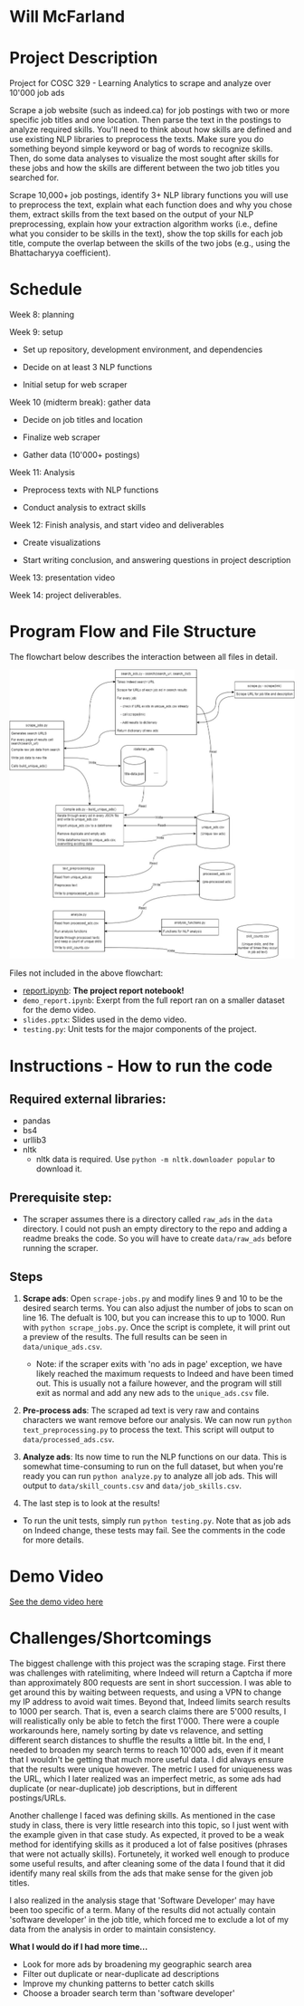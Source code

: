 # Will McFarland

# Project Description

Project for COSC 329 - Learning Analytics to scrape and analyze over 10'000 job ads

Scrape a job website (such as indeed.ca) for job postings with two or more specific job titles and one location. Then parse the text in the postings to analyze required skills. You'll need to think about how skills are defined and use existing NLP libraries to preprocess the texts. Make sure you do something beyond simple keyword or bag of words to recognize skills. Then, do some data analyses to visualize the most sought after skills for these jobs and how the skills are different between the two job titles you searched for.

Scrape 10,000+ job postings, identify 3+ NLP library functions you will use to preprocess the text, explain what each function does and why you chose them, extract skills from the text based on the output of your NLP preprocessing, explain how your extraction algorithm works (i.e., define what you consider to be skills in the text), show the top skills for each job title, compute the overlap between the skills of the two jobs (e.g., using the Bhattacharyya coefficient).

# Schedule

Week 8: planning

Week 9: setup

- Set up repository, development environment, and dependencies

- Decide on at least 3 NLP functions

- Initial setup for web scraper

Week 10 (midterm break): gather data

- Decide on job titles and location

- Finalize web scraper

- Gather data (10'000+ postings)

Week 11: Analysis

- Preprocess texts with NLP functions

- Conduct analysis to extract skills

Week 12: Finish analysis, and start video and deliverables

- Create visualizations

- Start writing conclusion, and answering questions in project description

Week 13: presentation video

Week 14: project deliverables.

# Program Flow and File Structure

The flowchart below describes the interaction between all files in detail.

![Flowchart](assets/flowchart.jpg)

Files not included in the above flowchart:
 - [report.ipynb](report.ipynb): **The project report notebook!**
 - `demo_report.ipynb`: Exerpt from the full report ran on a smaller dataset for the demo video.
 - `slides.pptx`: Slides used in the demo video.
 - `testing.py`: Unit tests for the major components of the project.

# Instructions - How to run the code

## Required external libraries:
 - pandas
 - bs4
 - urllib3
 - nltk
    - nltk data is required. Use `python -m nltk.downloader popular` to download it.

## Prerequisite step:
 - The scraper assumes there is a directory called `raw_ads` in the `data` directory. I could not push an empty directory to the repo and adding a readme breaks the code. So you will have to create `data/raw_ads` before running the scraper.

 ## Steps

 1. **Scrape ads**: Open `scrape-jobs.py` and modify lines 9 and 10 to be the desired search terms. You can also adjust the number of jobs to scan on line 16. The defualt is 100, but you can increase this to up to 1000. Run with `python scrape_jobs.py`. Once the script is complete, it will print out a preview of the results. The full results can be seen in `data/unique_ads.csv`.

    - Note: if the scraper exits with 'no ads in page' exception, we have likely reached the maximum requests to Indeed and have been timed out. This is usually not a failure however, and the program will still exit as normal and add any new ads to the `unique_ads.csv` file.
 
 2. **Pre-process ads**: The scraped ad text is very raw and contains characters we want remove before our analysis. We can now run `python text_preprocessing.py` to process the text. This script will output to `data/processed_ads.csv`.

 3. **Analyze ads**: Its now time to run the NLP functions on our data. This is somewhat time-consuming to run on the full dataset, but when you're ready you can run `python analyze.py` to analyze all job ads. This will output to `data/skill_counts.csv` and `data/job_skills.csv`.

 4. The last step is to look at the results!

 - To run the unit tests, simply run `python testing.py`. Note that as job ads on Indeed change, these tests may fail. See the comments in the code for more details.

# Demo Video

[See the demo video here](https://youtu.be/g_iUF5H22Kc)

 # Challenges/Shortcomings

The biggest challenge with this project was the scraping stage. First there was challenges with ratelimiting, where Indeed will return a Captcha if more than approximately 800 requests are sent in short succession. I was able to get around this by waiting between requests, and using a VPN to change my IP address to avoid wait times. Beyond that, Indeed limits search results to 1000 per search. That is, even a search claims there are 5'000 results, I will realistically only be able to fetch the first 1'000. There were a couple workarounds here, namely sorting by date vs relavence, and setting different search distances to shuffle the results a little bit. In the end, I needed to broaden my search terms to reach 10'000 ads, even if it meant that I wouldn't be getting that much more useful data. I did always ensure that the results were unique however. The metric I used for uniqueness was the URL, which I later realized was an imperfect metric, as some ads had duplicate (or near-duplicate) job descriptions, but in different postings/URLs.

Another challenge I faced was defining skills. As mentioned in the case study in class, there is very little research into this topic, so I just went with the example given in that case study. As expected, it proved to be a weak method for identifying skills as it produced a lot of false positives (phrases that were not actually skills). Fortunetely, it worked well enough to produce some useful results, and after cleaning some of the data I found that it did identify many real skills from the ads that make sense for the given job titles.

I also realized in the analysis stage that 'Software Developer' may have been too specific of a term. Many of the results did not actually contain 'software developer' in the job title, which forced me to exclude a lot of my data from the analysis in order to maintain consistency.

**What I would do if I had more time...**

 - Look for more ads by broadening my geographic search area
 - Filter out duplicate or near-duplicate ad descriptions
 - Improve my chunking patterns to better catch skills
 - Choose a broader search term than 'software developer'